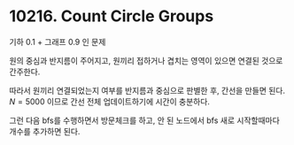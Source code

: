 # 10216. Count Circle Groups

기하 0.1 + 그래프 0.9 인 문제

원의 중심과 반지름이 주어지고, 원끼리 접하거나 겹치는 영역이 있으면 연결된 것으로 간주한다.

따라서 원끼리 연결되었는지 여부를 반지름과 중심으로 판별한 후, 간선을 만들면 된다. $N = 5000$ 이므로 간선 전체 업데이트하기에 시간이 충분하다.

그런 다음 bfs를 수행하면서 방문체크를 하고, 안 된 노드에서 bfs 새로 시작할때마다 개수를 추가하면 된다.

